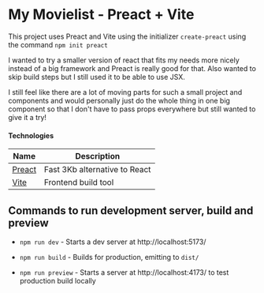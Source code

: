 # My Movielist - Preact + Vite

This project uses Preact and Vite using the initializer `create-preact`
using the command `npm init preact`

I wanted to try a smaller version of react that fits my needs more nicely instead of a big framework and
Preact is really good for that. Also wanted to skip build steps but I still used it to be able to use JSX.

I still feel like there are a lot of moving parts for such a small project and components and would personally
just do the whole thing in one big component so that I don't have to pass props everywhere but still wanted
to give it a try!

#### Technologies 

| Name                                                  | Description                                 |
|-------------------------------------------------------|---------------------------------------------|
| [Preact](https://preactjs.com)                        | Fast 3Kb alternative to React               |
| [Vite](https://vite.dev/)                             | Frontend build tool                         |

## Commands to run development server, build and preview

-   `npm run dev` - Starts a dev server at http://localhost:5173/

-   `npm run build` - Builds for production, emitting to `dist/`

-   `npm run preview` - Starts a server at http://localhost:4173/ to test production build locally
